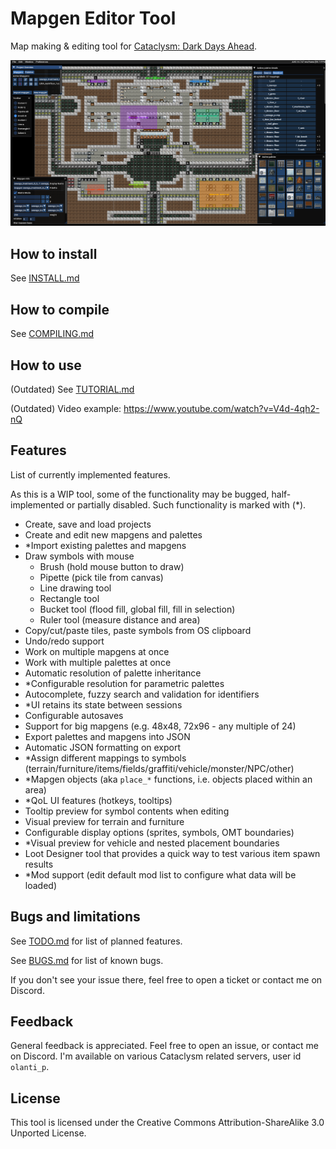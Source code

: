 # Mapgen Editor Tool

Map making & editing tool for [Cataclysm: Dark Days Ahead](https://github.com/CleverRaven/Cataclysm-DDA).

![readme pic](doc/BNMT/assets/readme_pic.png "readme_pic")

## How to install
See [INSTALL.md](doc/BNMT/INSTALL.md)

## How to compile
See [COMPILING.md](doc/BNMT/COMPILING.md)

## How to use
(Outdated) See [TUTORIAL.md](doc/BNMT/TUTORIAL.md)

(Outdated) Video example: https://www.youtube.com/watch?v=V4d-4qh2-nQ

## Features
List of currently implemented features.

As this is a WIP tool, some of the functionality may be bugged, half-implemented or partially disabled.
Such functionality is marked with (*).

- Create, save and load projects
- Create and edit new mapgens and palettes
- *Import existing palettes and mapgens
- Draw symbols with mouse
   - Brush (hold mouse button to draw)
   - Pipette (pick tile from canvas)
   - Line drawing tool
   - Rectangle tool
   - Bucket tool (flood fill, global fill, fill in selection)
   - Ruler tool (measure distance and area)
- Copy/cut/paste tiles, paste symbols from OS clipboard
- Undo/redo support
- Work on multiple mapgens at once
- Work with multiple palettes at once
- Automatic resolution of palette inheritance
- *Configurable resolution for parametric palettes
- Autocomplete, fuzzy search and validation for identifiers
- *UI retains its state between sessions
- Configurable autosaves
- Support for big mapgens (e.g. 48x48, 72x96 - any multiple of 24)
- Export palettes and mapgens into JSON
- Automatic JSON formatting on export
- *Assign different mappings to symbols (terrain/furniture/items/fields/graffiti/vehicle/monster/NPC/other)
- *Mapgen objects (aka `place_*` functions, i.e. objects placed within an area)
- *QoL UI features (hotkeys, tooltips)
- Tooltip preview for symbol contents when editing
- Visual preview for terrain and furniture
- Configurable display options (sprites, symbols, OMT boundaries)
- *Visual preview for vehicle and nested placement boundaries
- Loot Designer tool that provides a quick way to test various item spawn results
- *Mod support (edit default mod list to configure what data will be loaded)

## Bugs and limitations
See [TODO.md](doc/BNMT/TODO.md) for list of planned features.

See [BUGS.md](doc/BNMT/BUGS.md) for list of known bugs.

If you don't see your issue there, feel free to open a ticket or contact me on Discord.

## Feedback
General feedback is appreciated. Feel free to open an issue, or contact me on Discord. I'm available on various Cataclysm related servers, user id `olanti_p`.

## License
This tool is licensed under the Creative Commons Attribution-ShareAlike 3.0 Unported License.
